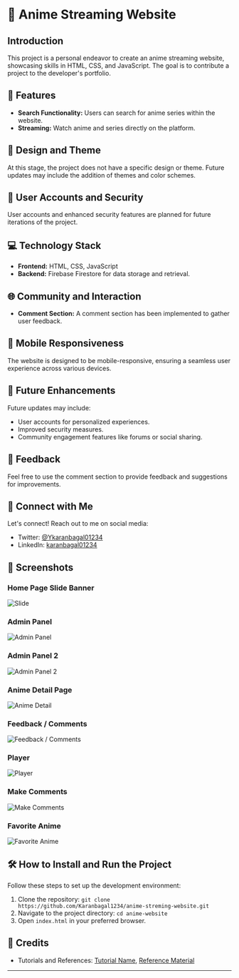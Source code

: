 # 🌟 Anime Streaming Website

## Introduction

This project is a personal endeavor to create an anime streaming website, showcasing skills in HTML, CSS, and JavaScript. The goal is to contribute a project to the developer's portfolio.

## 🚀 Features

- **Search Functionality:** Users can search for anime series within the website.
- **Streaming:** Watch anime and series directly on the platform.

## 🎨 Design and Theme

At this stage, the project does not have a specific design or theme. Future updates may include the addition of themes and color schemes.

## 👥 User Accounts and Security

User accounts and enhanced security features are planned for future iterations of the project.

## 💻 Technology Stack

- **Frontend:** HTML, CSS, JavaScript
- **Backend:** Firebase Firestore for data storage and retrieval.

## 🌐 Community and Interaction

- **Comment Section:** A comment section has been implemented to gather user feedback.

## 📱 Mobile Responsiveness

The website is designed to be mobile-responsive, ensuring a seamless user experience across various devices.

## 🚀 Future Enhancements

Future updates may include:
- User accounts for personalized experiences.
- Improved security measures.
- Community engagement features like forums or social sharing.

## 📢 Feedback

Feel free to use the comment section to provide feedback and suggestions for improvements.

## 📣 Connect with Me

Let's connect! Reach out to me on social media:
- Twitter: [@Ykaranbagal01234](https://twitter.com/karanbagal01234)
- LinkedIn: [karanbagal01234](https://www.linkedin.com/in/karanbagal01234/)

## 📸 Screenshots

### Home Page Slide Banner
![Slide](https://drive.google.com/uc?id=1_NOH6vRaUeNuXMoD2Xw_2RsyHIIFCkDA)

### Admin Panel
![Admin Panel](https://drive.google.com/uc?id=1OXwbDr3xhIpMo8lHLvzHE5Urf542pcmp)

### Admin Panel 2
![Admin Panel 2](https://drive.google.com/uc?id=19WTREsuMX-VS43lJmAaDCr41WTWjZK5e)

### Anime Detail Page
![Anime Detail](https://drive.google.com/uc?id=1w9ZE0B0d-3Ne3S5gxwmPAui7FC8zqJmL)

### Feedback / Comments
![Feedback / Comments](https://drive.google.com/uc?id=1B82PuiOcBLCY8XcZFA5rCQdIe5WzwkUe)

### Player
![Player](https://drive.google.com/uc?id=1QkrcnfFJKT2gYAJ_M5R4EPfeQsRSt5Kb)

### Make Comments
![Make Comments](https://drive.google.com/uc?id=1Y48fIKbrOrm0EDl3iRXkhB9XyMtI-Ntj)

### Favorite Anime
![Favorite Anime](https://drive.google.com/uc?id=1Pktiy8k22W7Ntpwj_aQI4Ua17UGAFRhG)



## 🛠️ How to Install and Run the Project

Follow these steps to set up the development environment:

1. Clone the repository: `git clone https://github.com/Karanbagal1234/anime-streming-website.git`
2. Navigate to the project directory: `cd anime-website`
3. Open `index.html` in your preferred browser.



## 📝 Credits

- Tutorials and References: [Tutorial Name](link_to_tutorial), [Reference Material](link_to_reference)

---
